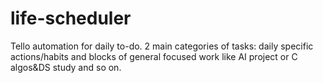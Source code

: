 # life-scheduler
Tello automation for daily to-do. 2 main categories of tasks: daily specific actions/habits and blocks of general focused work like AI project or C algos&amp;DS study and so on. 
